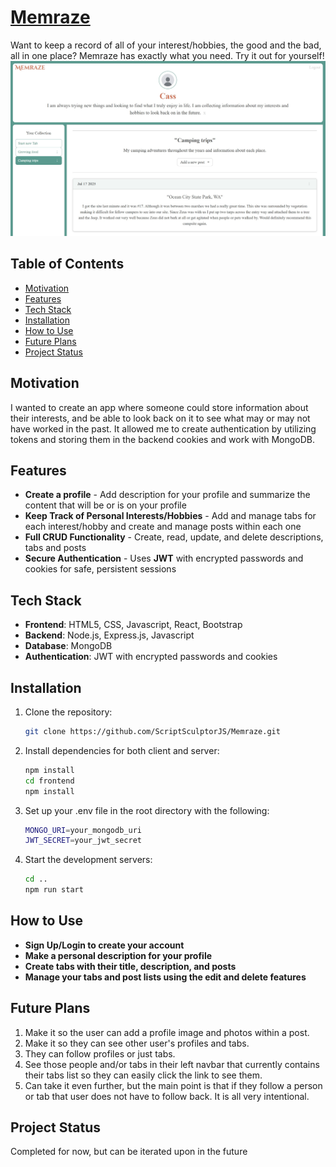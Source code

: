 # [Memraze](https://youtu.be/3zuAoxVZfMk)
Want to keep a record of all of your interest/hobbies, the good and the bad, all in one place? Memraze has exactly what you need. Try it out for yourself!
![Memraze](frontend/src/assets/Memraze.jpg)
## Table of Contents
* [Motivation](#motivation)
* [Features](#features)
* [Tech Stack](#tech-stack)
* [Installation](#installation)
* [How to Use](#how-to-use)
* [Future Plans](#future-plans)
* [Project Status](#project-status)
## Motivation
I wanted to create an app where someone could store information about their interests, and be able to look back on it to see what may or may not have worked in the past. It allowed me to create authentication by utilizing tokens and storing them in the backend cookies and work with MongoDB.
## Features
- **Create a profile** - Add description for your profile and summarize the content that will be or is on your profile
- **Keep Track of Personal Interests/Hobbies** - Add and manage tabs for each interest/hobby and create and manage posts within each one
- **Full CRUD Functionality** - Create, read, update, and delete descriptions, tabs and posts
- **Secure Authentication** - Uses **JWT** with encrypted passwords and cookies for safe, persistent sessions
## Tech Stack
- **Frontend**: HTML5, CSS, Javascript, React, Bootstrap
- **Backend**: Node.js, Express.js, Javascript
- **Database**: MongoDB
- **Authentication**: JWT with encrypted passwords and cookies
## Installation
1. Clone the repository:
     ```bash
     git clone https://github.com/ScriptSculptorJS/Memraze.git
3. Install dependencies for both client and server:
     ```bash
     npm install
     cd frontend
     npm install
5. Set up your .env file in the root directory with the following:
     ```bash
     MONGO_URI=your_mongodb_uri
     JWT_SECRET=your_jwt_secret
7. Start the development servers:
     ```bash
     cd ..
     npm run start
## How to Use
- **Sign Up/Login to create your account**
- **Make a personal description for your profile**
- **Create tabs with their title, description, and posts**
- **Manage your tabs and post lists using the edit and delete features**

## Future Plans
1. Make it so the user can add a profile image and photos within a post.
2. Make it so they can see other user's profiles and tabs.
3. They can follow profiles or just tabs.
4. See those people and/or tabs in their left navbar that currently contains their tabs list so they can easily click the link to see them.
5. Can take it even further, but the main point is that if they follow a person or tab that user does not have to follow back. It is all very intentional.

## Project Status
Completed for now, but can be iterated upon in the future
